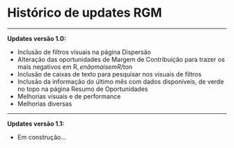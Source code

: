 # Histórico de updates RGM
___
**Updates versão 1.0:**
- Inclusão de filtros visuais na página Dispersão
- Alteração das oportunidades de Margem de Contribuição para trazer os mais negativos em R$, e não mais em R$/ton
- Inclusão de caixas de texto para pesquisar nos visuais de filtros
- Inclusão da informação do último mês com dados disponíveis, de verde no topo na página Resumo de Oportunidades
- Melhorias visuais e de performance
- Melhorias diversas
___
**Updates versão 1.1:**
- Em construção...
